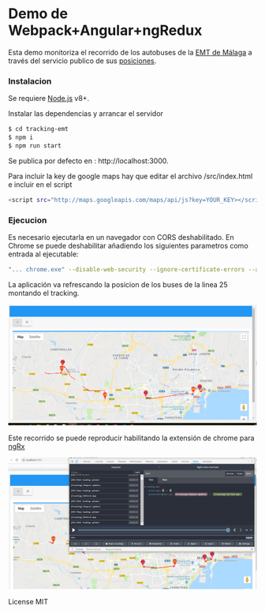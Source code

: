 # Demo de Webpack+Angular+ngRedux

Esta demo monitoriza el recorrido de los autobuses de la [EMT de Málaga](http://www.emtmalaga.es/) a través del servicio publico de sus  [posiciones](https://datosabiertos.malaga.eu/recursos/transporte/EMT/EMTlineasUbicaciones/lineasyubicaciones.geojson).

### Instalacion

Se requiere [Node.js](https://nodejs.org/) v8+.

Instalar las dependencias y arrancar el servidor

```sh
$ cd tracking-emt
$ npm i
$ npm run start
```
Se publica por defecto en : http://localhost:3000.

Para incluir la key de google maps hay que editar el archivo /src/index.html e incluir en el script

```sh
<script src="http://maps.googleapis.com/maps/api/js?key=YOUR_KEY></script>
```
### Ejecucion

Es necesario ejecutarla en un navegador con CORS deshabilitado.
En Chrome se puede deshabilitar añadiendo los siguientes parametros como entrada al ejecutable:

```sh
"... chrome.exe" --disable-web-security --ignore-certificate-errors --allow-running-insecure-content
```

La aplicación va refrescando la posicion de los buses de la linea 25 montando el tracking.

![](/src/assets/readme/1.png?raw=true "Track")


Este recorrido se puede reproducir habilitando la extensión de chrome para [ngRx](https://chrome.google.com/webstore/detail/redux-devtools/lmhkpmbekcpmknklioeibfkpmmfibljd) 

![](/src/assets/readme/2.jpg?raw=true "Dev")


License
MIT
